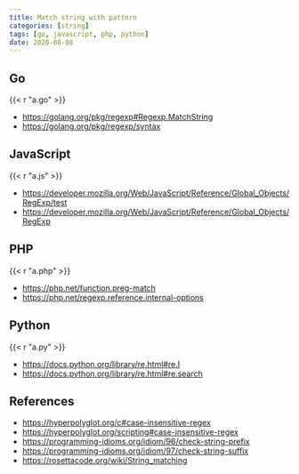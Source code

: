 ```yaml
---
title: Match string with pattern
categories: [string]
tags: [go, javascript, php, python]
date: 2020-08-08
---
```


## Go

{{< r "a.go" >}}

- <https://golang.org/pkg/regexp#Regexp.MatchString>
- <https://golang.org/pkg/regexp/syntax>

## JavaScript

{{< r "a.js" >}}

- <https://developer.mozilla.org/Web/JavaScript/Reference/Global_Objects/RegExp/test>
- <https://developer.mozilla.org/Web/JavaScript/Reference/Global_Objects/RegExp>

## PHP

{{< r "a.php" >}}

- <https://php.net/function.preg-match>
- <https://php.net/regexp.reference.internal-options>

## Python

{{< r "a.py" >}}

- <https://docs.python.org/library/re.html#re.I>
- <https://docs.python.org/library/re.html#re.search>

## References

- <https://hyperpolyglot.org/c#case-insensitive-regex>
- <https://hyperpolyglot.org/scripting#case-insensitive-regex>
- <https://programming-idioms.org/idiom/96/check-string-prefix>
- <https://programming-idioms.org/idiom/97/check-string-suffix>
- <https://rosettacode.org/wiki/String_matching>
